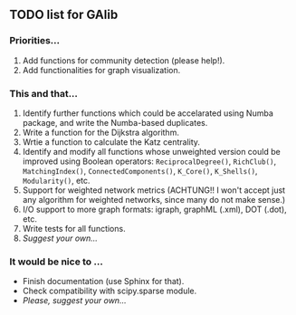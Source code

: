 ## TODO list for GAlib


### Priorities...

1. Add functions for community detection (please help!).
2. Add functionalities for graph visualization.


### This and that...

1. Identify further functions which could be accelarated using Numba package, and write the Numba-based duplicates.
2. Write a function for the Dijkstra algorithm.
3. Wrtie a function to calculate the Katz centrality.
3. Identify and modify all functions whose unweighted version could be improved using Boolean operators: ``ReciprocalDegree()``, ``RichClub()``, ``MatchingIndex()``, ``ConnectedComponents()``, ``K_Core()``, ``K_Shells()``, ``Modularity()``, etc.
4. Support for weighted network metrics (ACHTUNG!! I won't accept just any algorithm for weighted networks, since many do not make sense.)
5. I/O support to more graph formats: igraph, graphML (.xml), DOT (.dot), etc. 
6. Write tests for all functions.
7. *Suggest your own…*


### It would be nice to ...

* Finish documentation (use Sphinx for that).
* Check compatibility with scipy.sparse module.
* *Please, suggest your own…*
